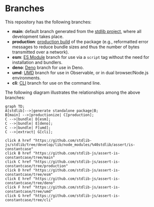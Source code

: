 <!--

@license Apache-2.0

Copyright (c) 2023 The Stdlib Authors.

Licensed under the Apache License, Version 2.0 (the "License");
you may not use this file except in compliance with the License.
You may obtain a copy of the License at

    http://www.apache.org/licenses/LICENSE-2.0

Unless required by applicable law or agreed to in writing, software
distributed under the License is distributed on an "AS IS" BASIS,
WITHOUT WARRANTIES OR CONDITIONS OF ANY KIND, either express or implied.
See the License for the specific language governing permissions and
limitations under the License.

-->

# Branches

This repository has the following branches:

-   **main**: default branch generated from the [stdlib project][stdlib-url], where all development takes place.
-   **production**: [production build][production-url] of the package (e.g., reformatted error messages to reduce bundle sizes and thus the number of bytes transmitted over a network).
-   **esm**: [ES Module][esm-url] branch for use via a `script` tag without the need for installation and bundlers.
-   **deno**: [Deno][deno-url] branch for use in Deno.
-   **umd**: [UMD][umd-url] branch for use in Observable, or in dual browser/Node.js environments.
-   **cli**: [CLI][cli-url] branch for use on the command line.

The following diagram illustrates the relationships among the above branches:

```mermaid
graph TD;
A[stdlib]-->|generate standalone package|B;
B[main] -->|productionize| C[production];
C -->|bundle| D[esm];
C -->|bundle| E[deno];
C -->|bundle| F[umd];
C -->|extract| G[cli];

click A href "https://github.com/stdlib-js/stdlib/tree/develop/lib/node_modules/%40stdlib/assert/is-constantcase"
click B href "https://github.com/stdlib-js/assert-is-constantcase/tree/main"
click C href "https://github.com/stdlib-js/assert-is-constantcase/tree/production"
click D href "https://github.com/stdlib-js/assert-is-constantcase/tree/esm"
click E href "https://github.com/stdlib-js/assert-is-constantcase/tree/deno"
click F href "https://github.com/stdlib-js/assert-is-constantcase/tree/umd"
click G href "https://github.com/stdlib-js/assert-is-constantcase/tree/cli"
```

[stdlib-url]: https://github.com/stdlib-js/stdlib/tree/develop/lib/node_modules/%40stdlib/assert/is-constantcase
[production-url]: https://github.com/stdlib-js/assert-is-constantcase/tree/production
[deno-url]: https://github.com/stdlib-js/assert-is-constantcase/tree/deno
[umd-url]: https://github.com/stdlib-js/assert-is-constantcase/tree/umd
[esm-url]: https://github.com/stdlib-js/assert-is-constantcase/tree/esm
[cli-url]: https://github.com/stdlib-js/assert-is-constantcase/tree/cli"